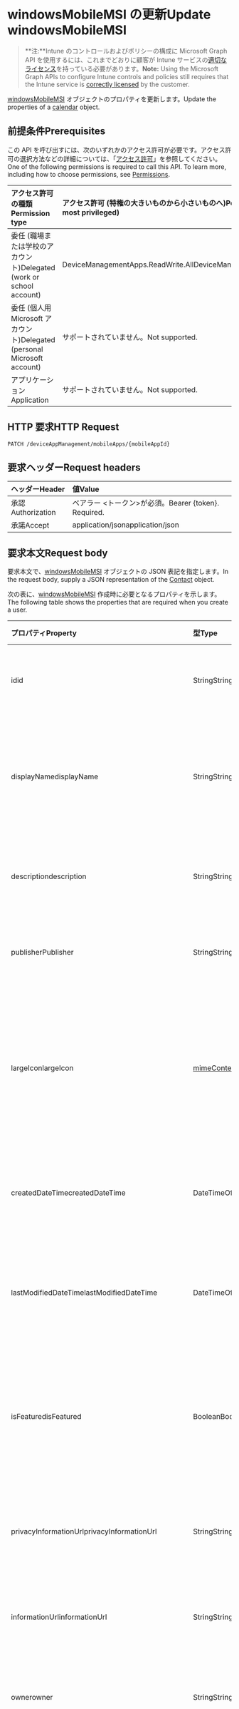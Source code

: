 # <a name="update-windowsmobilemsi"></a><span data-ttu-id="ab633-101">windowsMobileMSI の更新</span><span class="sxs-lookup"><span data-stu-id="ab633-101">Update windowsMobileMSI</span></span>

> <span data-ttu-id="ab633-102">**注:**Intune のコントロールおよびポリシーの構成に Microsoft Graph API を使用するには、これまでどおりに顧客が Intune サービスの[適切なライセンス](https://go.microsoft.com/fwlink/?linkid=839381)を持っている必要があります。</span><span class="sxs-lookup"><span data-stu-id="ab633-102">**Note:** Using the Microsoft Graph APIs to configure Intune controls and policies still requires that the Intune service is [correctly licensed](https://go.microsoft.com/fwlink/?linkid=839381) by the customer.</span></span>

<span data-ttu-id="ab633-103">[windowsMobileMSI](../resources/intune_apps_windowsmobilemsi.md) オブジェクトのプロパティを更新します。</span><span class="sxs-lookup"><span data-stu-id="ab633-103">Update the properties of a [calendar](../resources/intune_apps_windowsmobilemsi.md) object.</span></span>
## <a name="prerequisites"></a><span data-ttu-id="ab633-104">前提条件</span><span class="sxs-lookup"><span data-stu-id="ab633-104">Prerequisites</span></span>
<span data-ttu-id="ab633-p101">この API を呼び出すには、次のいずれかのアクセス許可が必要です。アクセス許可の選択方法などの詳細については、「[アクセス許可](../../../concepts/permissions_reference.md)」を参照してください。</span><span class="sxs-lookup"><span data-stu-id="ab633-p101">One of the following permissions is required to call this API. To learn more, including how to choose permissions, see [Permissions](../../../concepts/permissions_reference.md).</span></span>

|<span data-ttu-id="ab633-107">アクセス許可の種類</span><span class="sxs-lookup"><span data-stu-id="ab633-107">Permission type</span></span>|<span data-ttu-id="ab633-108">アクセス許可 (特権の大きいものから小さいものへ)</span><span class="sxs-lookup"><span data-stu-id="ab633-108">Permissions (from least to most privileged)</span></span>|
|:---|:---|
|<span data-ttu-id="ab633-109">委任 (職場または学校のアカウント)</span><span class="sxs-lookup"><span data-stu-id="ab633-109">Delegated (work or school account)</span></span>|<span data-ttu-id="ab633-110">DeviceManagementApps.ReadWrite.All</span><span class="sxs-lookup"><span data-stu-id="ab633-110">DeviceManagementApps.ReadWrite.All</span></span>|
|<span data-ttu-id="ab633-111">委任 (個人用 Microsoft アカウント)</span><span class="sxs-lookup"><span data-stu-id="ab633-111">Delegated (personal Microsoft account)</span></span>|<span data-ttu-id="ab633-112">サポートされていません。</span><span class="sxs-lookup"><span data-stu-id="ab633-112">Not supported.</span></span>|
|<span data-ttu-id="ab633-113">アプリケーション</span><span class="sxs-lookup"><span data-stu-id="ab633-113">Application</span></span>|<span data-ttu-id="ab633-114">サポートされていません。</span><span class="sxs-lookup"><span data-stu-id="ab633-114">Not supported.</span></span>|

## <a name="http-request"></a><span data-ttu-id="ab633-115">HTTP 要求</span><span class="sxs-lookup"><span data-stu-id="ab633-115">HTTP Request</span></span>
<!-- {
  "blockType": "ignored"
}
-->
``` http
PATCH /deviceAppManagement/mobileApps/{mobileAppId}
```

## <a name="request-headers"></a><span data-ttu-id="ab633-116">要求ヘッダー</span><span class="sxs-lookup"><span data-stu-id="ab633-116">Request headers</span></span>
|<span data-ttu-id="ab633-117">ヘッダー</span><span class="sxs-lookup"><span data-stu-id="ab633-117">Header</span></span>|<span data-ttu-id="ab633-118">値</span><span class="sxs-lookup"><span data-stu-id="ab633-118">Value</span></span>|
|:---|:---|
|<span data-ttu-id="ab633-119">承認</span><span class="sxs-lookup"><span data-stu-id="ab633-119">Authorization</span></span>|<span data-ttu-id="ab633-120">ベアラー &lt;トークン&gt;が必須。</span><span class="sxs-lookup"><span data-stu-id="ab633-120">Bearer {token}. Required.</span></span>|
|<span data-ttu-id="ab633-121">承諾</span><span class="sxs-lookup"><span data-stu-id="ab633-121">Accept</span></span>|<span data-ttu-id="ab633-122">application/json</span><span class="sxs-lookup"><span data-stu-id="ab633-122">application/json</span></span>|

## <a name="request-body"></a><span data-ttu-id="ab633-123">要求本文</span><span class="sxs-lookup"><span data-stu-id="ab633-123">Request body</span></span>
<span data-ttu-id="ab633-124">要求本文で、[windowsMobileMSI](../resources/intune_apps_windowsmobilemsi.md) オブジェクトの JSON 表記を指定します。</span><span class="sxs-lookup"><span data-stu-id="ab633-124">In the request body, supply a JSON representation of the [Contact](../resources/intune_apps_windowsmobilemsi.md) object.</span></span>

<span data-ttu-id="ab633-125">次の表に、[windowsMobileMSI](../resources/intune_apps_windowsmobilemsi.md) 作成時に必要となるプロパティを示します。</span><span class="sxs-lookup"><span data-stu-id="ab633-125">The following table shows the properties that are required when you create a user.</span></span>

|<span data-ttu-id="ab633-126">プロパティ</span><span class="sxs-lookup"><span data-stu-id="ab633-126">Property</span></span>|<span data-ttu-id="ab633-127">型</span><span class="sxs-lookup"><span data-stu-id="ab633-127">Type</span></span>|<span data-ttu-id="ab633-128">説明</span><span class="sxs-lookup"><span data-stu-id="ab633-128">Description</span></span>|
|:---|:---|:---|
|<span data-ttu-id="ab633-129">id</span><span class="sxs-lookup"><span data-stu-id="ab633-129">id</span></span>|<span data-ttu-id="ab633-130">String</span><span class="sxs-lookup"><span data-stu-id="ab633-130">String</span></span>|<span data-ttu-id="ab633-131">エンティティのキー。</span><span class="sxs-lookup"><span data-stu-id="ab633-131">Name of the entity.</span></span> <span data-ttu-id="ab633-132">[mobileApp](../resources/intune_apps_mobileapp.md) から継承します</span><span class="sxs-lookup"><span data-stu-id="ab633-132">Inherited from [mobileApp](../resources/intune_apps_mobileapp.md)</span></span>|
|<span data-ttu-id="ab633-133">displayName</span><span class="sxs-lookup"><span data-stu-id="ab633-133">displayName</span></span>|<span data-ttu-id="ab633-134">String</span><span class="sxs-lookup"><span data-stu-id="ab633-134">String</span></span>|<span data-ttu-id="ab633-135">管理者が提供またはインポートしたアプリのタイトル。</span><span class="sxs-lookup"><span data-stu-id="ab633-135">The admin provided or imported title of the app.</span></span> <span data-ttu-id="ab633-136">[mobileApp](../resources/intune_apps_mobileapp.md) から継承します</span><span class="sxs-lookup"><span data-stu-id="ab633-136">Inherited from [mobileApp](../resources/intune_apps_mobileapp.md)</span></span>|
|<span data-ttu-id="ab633-137">description</span><span class="sxs-lookup"><span data-stu-id="ab633-137">description</span></span>|<span data-ttu-id="ab633-138">String</span><span class="sxs-lookup"><span data-stu-id="ab633-138">String</span></span>|<span data-ttu-id="ab633-139">アプリの説明。</span><span class="sxs-lookup"><span data-stu-id="ab633-139">The description of the app.</span></span> <span data-ttu-id="ab633-140">[mobileApp](../resources/intune_apps_mobileapp.md) から継承します</span><span class="sxs-lookup"><span data-stu-id="ab633-140">Inherited from [mobileApp](../resources/intune_apps_mobileapp.md)</span></span>|
|<span data-ttu-id="ab633-141">publisher</span><span class="sxs-lookup"><span data-stu-id="ab633-141">Publisher</span></span>|<span data-ttu-id="ab633-142">String</span><span class="sxs-lookup"><span data-stu-id="ab633-142">String</span></span>|<span data-ttu-id="ab633-143">アプリの発行元。</span><span class="sxs-lookup"><span data-stu-id="ab633-143">The name of the app.</span></span> <span data-ttu-id="ab633-144">[mobileApp](../resources/intune_apps_mobileapp.md) から継承します</span><span class="sxs-lookup"><span data-stu-id="ab633-144">Inherited from [mobileApp](../resources/intune_apps_mobileapp.md)</span></span>|
|<span data-ttu-id="ab633-145">largeIcon</span><span class="sxs-lookup"><span data-stu-id="ab633-145">largeIcon</span></span>|[<span data-ttu-id="ab633-146">mimeContent</span><span class="sxs-lookup"><span data-stu-id="ab633-146">MimeContent</span></span>](../resources/intune_apps_mimecontent.md)|<span data-ttu-id="ab633-147">アプリの詳細に表示され、アイコンのアップロードに使用される大きいアイコン。</span><span class="sxs-lookup"><span data-stu-id="ab633-147">The large icon, to be displayed in the app details and used for upload of the icon.</span></span> <span data-ttu-id="ab633-148">[mobileApp](../resources/intune_apps_mobileapp.md) から継承します</span><span class="sxs-lookup"><span data-stu-id="ab633-148">Inherited from [mobileApp](../resources/intune_apps_mobileapp.md)</span></span>|
|<span data-ttu-id="ab633-149">createdDateTime</span><span class="sxs-lookup"><span data-stu-id="ab633-149">createdDateTime</span></span>|<span data-ttu-id="ab633-150">DateTimeOffset</span><span class="sxs-lookup"><span data-stu-id="ab633-150">DateTimeOffset</span></span>|<span data-ttu-id="ab633-151">アプリが作成された日時。</span><span class="sxs-lookup"><span data-stu-id="ab633-151">The date and time when the page was created.</span></span> <span data-ttu-id="ab633-152">[mobileApp](../resources/intune_apps_mobileapp.md) から継承します</span><span class="sxs-lookup"><span data-stu-id="ab633-152">Inherited from [mobileApp](../resources/intune_apps_mobileapp.md)</span></span>|
|<span data-ttu-id="ab633-153">lastModifiedDateTime</span><span class="sxs-lookup"><span data-stu-id="ab633-153">lastModifiedDateTime</span></span>|<span data-ttu-id="ab633-154">DateTimeOffset</span><span class="sxs-lookup"><span data-stu-id="ab633-154">DateTimeOffset</span></span>|<span data-ttu-id="ab633-155">アプリが最後に変更された日時。</span><span class="sxs-lookup"><span data-stu-id="ab633-155">The date and time when the attachment was last modified.</span></span> <span data-ttu-id="ab633-156">[mobileApp](../resources/intune_apps_mobileapp.md) から継承します</span><span class="sxs-lookup"><span data-stu-id="ab633-156">Inherited from [mobileApp](../resources/intune_apps_mobileapp.md)</span></span>|
|<span data-ttu-id="ab633-157">isFeatured</span><span class="sxs-lookup"><span data-stu-id="ab633-157">isFeatured</span></span>|<span data-ttu-id="ab633-158">Boolean</span><span class="sxs-lookup"><span data-stu-id="ab633-158">Boolean</span></span>|<span data-ttu-id="ab633-159">アプリが管理者のおすすめとしてマークされたかどうかを示す値。[mobileApp](../resources/intune_apps_mobileapp.md) から継承します</span><span class="sxs-lookup"><span data-stu-id="ab633-159">The value indicating whether the app is marked as featured by the admin. Inherited from [mobileApp](../resources/intune_apps_mobileapp.md)</span></span>|
|<span data-ttu-id="ab633-160">privacyInformationUrl</span><span class="sxs-lookup"><span data-stu-id="ab633-160">privacyInformationUrl</span></span>|<span data-ttu-id="ab633-161">String</span><span class="sxs-lookup"><span data-stu-id="ab633-161">String</span></span>|<span data-ttu-id="ab633-162">プライバシーに関する声明の URL。</span><span class="sxs-lookup"><span data-stu-id="ab633-162">The privacy statement Url.</span></span> <span data-ttu-id="ab633-163">[mobileApp](../resources/intune_apps_mobileapp.md) から継承します</span><span class="sxs-lookup"><span data-stu-id="ab633-163">Inherited from [mobileApp](../resources/intune_apps_mobileapp.md)</span></span>|
|<span data-ttu-id="ab633-164">informationUrl</span><span class="sxs-lookup"><span data-stu-id="ab633-164">informationUrl</span></span>|<span data-ttu-id="ab633-165">String</span><span class="sxs-lookup"><span data-stu-id="ab633-165">String</span></span>|<span data-ttu-id="ab633-166">詳細情報の URL。</span><span class="sxs-lookup"><span data-stu-id="ab633-166">The more information Url.</span></span> <span data-ttu-id="ab633-167">[mobileApp](../resources/intune_apps_mobileapp.md) から継承します</span><span class="sxs-lookup"><span data-stu-id="ab633-167">Inherited from [mobileApp](../resources/intune_apps_mobileapp.md)</span></span>|
|<span data-ttu-id="ab633-168">owner</span><span class="sxs-lookup"><span data-stu-id="ab633-168">owner</span></span>|<span data-ttu-id="ab633-169">String</span><span class="sxs-lookup"><span data-stu-id="ab633-169">String</span></span>|<span data-ttu-id="ab633-170">アプリの所有者。</span><span class="sxs-lookup"><span data-stu-id="ab633-170">The owner of the timesheet.</span></span> <span data-ttu-id="ab633-171">[mobileApp](../resources/intune_apps_mobileapp.md) から継承します</span><span class="sxs-lookup"><span data-stu-id="ab633-171">Inherited from [mobileApp](../resources/intune_apps_mobileapp.md)</span></span>|
|<span data-ttu-id="ab633-172">developer</span><span class="sxs-lookup"><span data-stu-id="ab633-172">developer</span></span>|<span data-ttu-id="ab633-173">String</span><span class="sxs-lookup"><span data-stu-id="ab633-173">String</span></span>|<span data-ttu-id="ab633-174">アプリの開発者。</span><span class="sxs-lookup"><span data-stu-id="ab633-174">The name of the app.</span></span> <span data-ttu-id="ab633-175">[mobileApp](../resources/intune_apps_mobileapp.md) から継承します</span><span class="sxs-lookup"><span data-stu-id="ab633-175">Inherited from [mobileApp](../resources/intune_apps_mobileapp.md)</span></span>|
|<span data-ttu-id="ab633-176">notes</span><span class="sxs-lookup"><span data-stu-id="ab633-176">notes</span></span>|<span data-ttu-id="ab633-177">String</span><span class="sxs-lookup"><span data-stu-id="ab633-177">String</span></span>|<span data-ttu-id="ab633-178">アプリ用のメモ。</span><span class="sxs-lookup"><span data-stu-id="ab633-178">Notes for the app.</span></span> <span data-ttu-id="ab633-179">[mobileApp](../resources/intune_apps_mobileapp.md) から継承します</span><span class="sxs-lookup"><span data-stu-id="ab633-179">Inherited from [mobileApp](../resources/intune_apps_mobileapp.md)</span></span>|
|<span data-ttu-id="ab633-180">publishingState</span><span class="sxs-lookup"><span data-stu-id="ab633-180">publishingState</span></span>|<span data-ttu-id="ab633-181">String</span><span class="sxs-lookup"><span data-stu-id="ab633-181">String</span></span>|<span data-ttu-id="ab633-182">アプリの発行の状態。</span><span class="sxs-lookup"><span data-stu-id="ab633-182">The publishing state for the app.</span></span> <span data-ttu-id="ab633-183">アプリが発行されていない限り、アプリを割り当てることができません。</span><span class="sxs-lookup"><span data-stu-id="ab633-183">The app cannot be assigned unless the app is published.</span></span> <span data-ttu-id="ab633-184">[mobileApp](../resources/intune_apps_mobileapp.md) から継承します。可能な値は、`notPublished`、`processing`、`published` です。</span><span class="sxs-lookup"><span data-stu-id="ab633-184">Inherited from [mobileApp](../resources/intune_apps_mobileapp.md) Possible values are: `notPublished`, `processing`, `published`.</span></span>|
|<span data-ttu-id="ab633-185">committedContentVersion</span><span class="sxs-lookup"><span data-stu-id="ab633-185">committedContentVersion</span></span>|<span data-ttu-id="ab633-186">String</span><span class="sxs-lookup"><span data-stu-id="ab633-186">String</span></span>|<span data-ttu-id="ab633-187">内部にコミットされたコンテンツのバージョン。</span><span class="sxs-lookup"><span data-stu-id="ab633-187">The internal committed content version.</span></span> <span data-ttu-id="ab633-188">[mobileLobApp](../resources/intune_apps_mobilelobapp.md) から継承します</span><span class="sxs-lookup"><span data-stu-id="ab633-188">Inherited from [mobileLobApp](../resources/intune_apps_mobilelobapp.md)</span></span>|
|<span data-ttu-id="ab633-189">fileName</span><span class="sxs-lookup"><span data-stu-id="ab633-189">FileName</span></span>|<span data-ttu-id="ab633-190">String</span><span class="sxs-lookup"><span data-stu-id="ab633-190">String</span></span>|<span data-ttu-id="ab633-191">メインの LOB アプリケーションのファイル名。</span><span class="sxs-lookup"><span data-stu-id="ab633-191">The name of the main Lob application file.</span></span> <span data-ttu-id="ab633-192">[mobileLobApp](../resources/intune_apps_mobilelobapp.md) から継承します</span><span class="sxs-lookup"><span data-stu-id="ab633-192">Inherited from [mobileLobApp](../resources/intune_apps_mobilelobapp.md)</span></span>|
|<span data-ttu-id="ab633-193">size</span><span class="sxs-lookup"><span data-stu-id="ab633-193">size</span></span>|<span data-ttu-id="ab633-194">Int64</span><span class="sxs-lookup"><span data-stu-id="ab633-194">Int64</span></span>|<span data-ttu-id="ab633-195">アップロードされたすべてのファイルを含む合計サイズ。</span><span class="sxs-lookup"><span data-stu-id="ab633-195">The total size, including all uploaded files.</span></span> <span data-ttu-id="ab633-196">[mobileLobApp](../resources/intune_apps_mobilelobapp.md) から継承します</span><span class="sxs-lookup"><span data-stu-id="ab633-196">Inherited from [mobileLobApp](../resources/intune_apps_mobilelobapp.md)</span></span>|
|<span data-ttu-id="ab633-197">commandLine</span><span class="sxs-lookup"><span data-stu-id="ab633-197">Command-line:</span></span>|<span data-ttu-id="ab633-198">String</span><span class="sxs-lookup"><span data-stu-id="ab633-198">String</span></span>|<span data-ttu-id="ab633-199">コマンド ライン。</span><span class="sxs-lookup"><span data-stu-id="ab633-199">The command line.</span></span>|
|<span data-ttu-id="ab633-200">productCode</span><span class="sxs-lookup"><span data-stu-id="ab633-200">ProductCode</span></span>|<span data-ttu-id="ab633-201">String</span><span class="sxs-lookup"><span data-stu-id="ab633-201">String</span></span>|<span data-ttu-id="ab633-202">製品コード。</span><span class="sxs-lookup"><span data-stu-id="ab633-202">The product code.</span></span>|
|<span data-ttu-id="ab633-203">productVersion</span><span class="sxs-lookup"><span data-stu-id="ab633-203">productVersion</span></span>|<span data-ttu-id="ab633-204">String</span><span class="sxs-lookup"><span data-stu-id="ab633-204">String</span></span>|<span data-ttu-id="ab633-205">Windows Mobile MSI 基幹業務 (LoB) アプリの製品のバージョン。</span><span class="sxs-lookup"><span data-stu-id="ab633-205">The product version of Windows Mobile MSI Line of Business (LoB) app.</span></span>|
|<span data-ttu-id="ab633-206">ignoreVersionDetection</span><span class="sxs-lookup"><span data-stu-id="ab633-206">ignoreVersionDetection</span></span>|<span data-ttu-id="ab633-207">Boolean</span><span class="sxs-lookup"><span data-stu-id="ab633-207">Boolean</span></span>|<span data-ttu-id="ab633-208">アプリをデバイスにインストールした後に、アプリのバージョンを使用してアプリを検出するかどうかを制御するブール値。</span><span class="sxs-lookup"><span data-stu-id="ab633-208">A boolean to control whether the app's version will be used to detect the app after it is installed on a device.</span></span> <span data-ttu-id="ab633-209">自己更新機能を使用する Windows Mobile MSI 基幹業務 (LoB) アプリの場合は、true に設定します。</span><span class="sxs-lookup"><span data-stu-id="ab633-209">Set this to true for Windows Mobile MSI Line of Business (LoB) apps that use a self update feature.</span></span>|



## <a name="response"></a><span data-ttu-id="ab633-210">応答</span><span class="sxs-lookup"><span data-stu-id="ab633-210">Response</span></span>
<span data-ttu-id="ab633-211">成功した場合、このメソッドは `200 OK` 応答コードと、更新された [windowsMobileMSI](../resources/intune_apps_windowsmobilemsi.md) オブジェクトを応答本文で返します。</span><span class="sxs-lookup"><span data-stu-id="ab633-211">If successful, this method returns a `200 OK` response code and an updated [contact](../resources/intune_apps_windowsmobilemsi.md) object in the response body.</span></span>

## <a name="example"></a><span data-ttu-id="ab633-212">例</span><span class="sxs-lookup"><span data-stu-id="ab633-212">Example</span></span>
### <a name="request"></a><span data-ttu-id="ab633-213">要求</span><span class="sxs-lookup"><span data-stu-id="ab633-213">Request</span></span>
<span data-ttu-id="ab633-214">以下は、要求の例です。</span><span class="sxs-lookup"><span data-stu-id="ab633-214">Here is an example of the request.</span></span>
``` http
PATCH https://graph.microsoft.com/v1.0/deviceAppManagement/mobileApps/{mobileAppId}
Content-type: application/json
Content-length: 864

{
  "displayName": "Display Name value",
  "description": "Description value",
  "publisher": "Publisher value",
  "largeIcon": {
    "@odata.type": "microsoft.graph.mimeContent",
    "type": "Type value",
    "value": "dmFsdWU="
  },
  "lastModifiedDateTime": "2017-01-01T00:00:35.1329464-08:00",
  "isFeatured": true,
  "privacyInformationUrl": "https://example.com/privacyInformationUrl/",
  "informationUrl": "https://example.com/informationUrl/",
  "owner": "Owner value",
  "developer": "Developer value",
  "notes": "Notes value",
  "publishingState": "processing",
  "committedContentVersion": "Committed Content Version value",
  "fileName": "File Name value",
  "size": 4,
  "commandLine": "Command Line value",
  "productCode": "Product Code value",
  "productVersion": "Product Version value",
  "ignoreVersionDetection": true
}
```

### <a name="response"></a><span data-ttu-id="ab633-215">応答</span><span class="sxs-lookup"><span data-stu-id="ab633-215">Response</span></span>
<span data-ttu-id="ab633-p119">以下は、応答の例です。注:簡潔にするために、ここに示す応答オブジェクトは切り詰められている場合があります。すべてのプロパティは実際の呼び出しから返されます。</span><span class="sxs-lookup"><span data-stu-id="ab633-p119">Here is an example of the response. Note: The response object shown here may be truncated for brevity. All of the properties will be returned from an actual call.</span></span>
``` http
HTTP/1.1 200 OK
Content-Type: application/json
Content-Length: 1027

{
  "@odata.type": "#microsoft.graph.windowsMobileMSI",
  "id": "aa453e5d-3e5d-aa45-5d3e-45aa5d3e45aa",
  "displayName": "Display Name value",
  "description": "Description value",
  "publisher": "Publisher value",
  "largeIcon": {
    "@odata.type": "microsoft.graph.mimeContent",
    "type": "Type value",
    "value": "dmFsdWU="
  },
  "createdDateTime": "2017-01-01T00:02:43.5775965-08:00",
  "lastModifiedDateTime": "2017-01-01T00:00:35.1329464-08:00",
  "isFeatured": true,
  "privacyInformationUrl": "https://example.com/privacyInformationUrl/",
  "informationUrl": "https://example.com/informationUrl/",
  "owner": "Owner value",
  "developer": "Developer value",
  "notes": "Notes value",
  "publishingState": "processing",
  "committedContentVersion": "Committed Content Version value",
  "fileName": "File Name value",
  "size": 4,
  "commandLine": "Command Line value",
  "productCode": "Product Code value",
  "productVersion": "Product Version value",
  "ignoreVersionDetection": true
}
```



